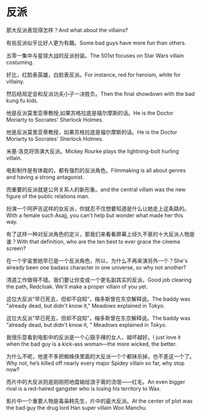 # 反派

<p><span class="chinese">那大反派表现得怎样？</span><span class="english">And what about the villains?</span></p>

<p><span class="chinese">有些反派似乎比好人更为有趣。</span><span class="english">Some bad guys have more fun than others.</span></p>

<p><span class="chinese">五零一集中与星球大战的反派扮装。</span><span class="english">The 501st focuses on Star Wars villain costuming.</span></p>

<p><span class="chinese">好比，红脸表英雄，白脸表反派。</span><span class="english">For instance, red for heroism, white for villainy.</span></p>

<p><span class="chinese">然后结局定会和反派功夫小子一决胜负。</span><span class="english">Then the final showdown with the bad kung fu kids.</span></p>

<p><span class="chinese">他是反派莫里亚蒂教授,如果苏格拉底是福尔摩斯的话。</span><span class="english">He is the Doctor Moriarty to Socrates' Sherlock Holmes.</span></p>

<p><span class="chinese">他是反派莫里亚蒂教授，如果苏格拉底是福尔摩斯的话。</span><span class="english">He is the Doctor Moriarty to Socrates' Sherlock Holmes.</span></p>

<p><span class="chinese">米基·洛克将饰演大反派。</span><span class="english">Mickey Rourke plays the lightning-bolt hurling villain.</span></p>

<p><span class="chinese">电影制作是有体裁的，都有强烈的反派角色。</span><span class="english">Filmmaking is all about genres and having a strong antagonist.</span></p>

<p><span class="chinese">而重要的反派就是公共关系人的新形象。</span><span class="english">and the central villain was the new figure of the public relations man.</span></p>

<p><span class="chinese">扮演一个阿萨吉这样的女反派，你就忍不住想要知道是什么让她走上这条路的。</span><span class="english">With a female such Asajj, you can't help but wonder what made her this way.</span></p>

<p><span class="chinese">有了这样一种对反派角色的定义，那我们来看看屏幕上经久不衰的十大反派人物是谁？</span><span class="english">With that definition, who are the ten best to ever grace the cinema screen?</span></p>

<p><span class="chinese">在一个宇宙里她早已是一个反派角色，所以，为什么不再来演另外一个？</span><span class="english">She's already been one badass character in one universe, so why not another?</span></p>

<p><span class="chinese">清道工作做得不错。我们要让你变成一个更名副其实的反派。</span><span class="english">Good job clearing the path, Redcloak. We'll make a proper villain of you yet.</span></p>

<p><span class="chinese">这位大反派“早已死去，但却不自知”，梅多斯曾在东京解释说。</span><span class="english">The baddy was "already dead, but didn't know it," Meadows explained in Tokyo.</span></p>

<p><span class="chinese">这位大反派“早已死去，但却不自知”，梅多斯曾在东京解释说。</span><span class="english">The baddy was "already dead, but didn't know it, " Meadows explained in Tokyo.</span></p>

<p><span class="chinese">我很乐意看到电影中的反派是一个心狠手辣的女人，越坏越好。</span><span class="english">I just love it when the bad guy is a kick-ass woman—the more wicked, the better.</span></p>

<p><span class="chinese">为什么不呢，他差不多把蜘蛛侠里面的大反派一个个都抹杀掉，也不差这一个了。</span><span class="english">Why not, he’s killed off nearly every major Spidey villain so far, why stop now?</span></p>

<p><span class="chinese">而片中的大反派则是刚刚把地盘输给浪子膏的流氓——红毛。</span><span class="english">An even bigger rival is a red-haired gangster who is losing his territory to Wax.</span></p>

<p><span class="chinese">影片中一个重要人物是毒枭韩先生，片中的最大反派。</span><span class="english">At the center of plot was the bad guy the drug lord Han super villain Woo Manchu.</span></p>

